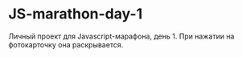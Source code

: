 # JS-marathon-day-1
Личный проект для Javascript-марафона, день 1. 
При нажатии на фотокарточку она раскрывается. 
